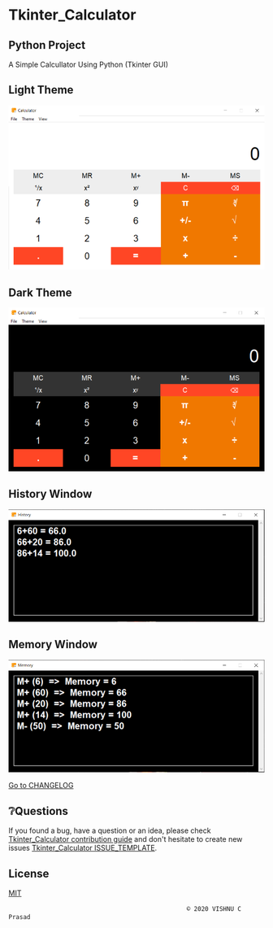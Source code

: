 # Tkinter_Calculator

## Python Project
A Simple Calcullator Using Python (Tkinter GUI)

## Light Theme
![image](./images/Light-Theme.png)

## Dark Theme
![image](./images/Dark-Theme.png)

## History Window
![image](./images/History.png)

## Memory Window
![image](./images/Memory.png)

[Go to CHANGELOG](CHANGELOG.md)

## ❔Questions

If you found a bug, have a question or an idea, please check [Tkinter_Calculator contribution guide](CONTRIBUTING.md) and don't hesitate to create new issues [Tkinter_Calculator ISSUE_TEMPLATE](ISSUE_TEMPLATE.md).

## License
[MIT](https://choosealicense.com/licenses/mit/)

```
                                                 © 2020 VISHNU C Prasad
```
